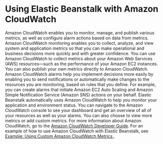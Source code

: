 # Using Elastic Beanstalk with Amazon CloudWatch<a name="AWSHowTo.cloudwatch"></a>

Amazon CloudWatch enables you to monitor, manage, and publish various metrics, as well as configure alarm actions based on data from metrics\. Amazon CloudWatch monitoring enables you to collect, analyze, and view system and application metrics so that you can make operational and business decisions more quickly and with greater confidence\. You can use Amazon CloudWatch to collect metrics about your Amazon Web Services \(AWS\) resources—such as the performance of your Amazon EC2 instances\. You can also publish your own metrics directly to Amazon CloudWatch\. Amazon CloudWatch alarms help you implement decisions more easily by enabling you to send notifications or automatically make changes to the resources you are monitoring, based on rules that you define\. For example, you can create alarms that initiate Amazon EC2 Auto Scaling and Amazon Simple Notification Service \(Amazon SNS\) actions on your behalf\. Elastic Beanstalk automatically uses Amazon CloudWatch to help you monitor your application and environment status\. You can navigate to the Amazon CloudWatch console to see your dashboard and get an overview of all of your resources as well as your alarms\. You can also choose to view more metrics or add custom metrics\. For more information about Amazon CloudWatch, go to the [Amazon CloudWatch Developer Guide](http://docs.aws.amazon.com/AmazonCloudWatch/latest/DeveloperGuide/)\. For an example of how to use Amazon CloudWatch with Elastic Beanstalk, see [Example: Using Custom Amazon CloudWatch Metrics ](customize-containers-cw.md)\.